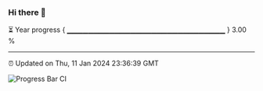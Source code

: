 ### Hi there 👋

⏳ Year progress { ▁▁▁▁▁▁▁▁▁▁▁▁▁▁▁▁▁▁▁▁▁▁▁▁▁▁▁▁▁▁ } 3.00 %

---

⏰ Updated on Thu, 11 Jan 2024 23:36:39 GMT

![Progress Bar CI](https://github.com/IshwaranRudhara/GIT-ACTION/workflows/Progress%20Bar%20CI/badge.svg)
